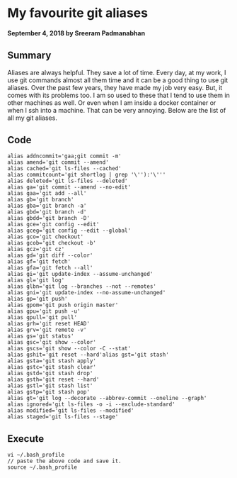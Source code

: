 # My favourite git aliases

#### September 4, 2018 by Sreeram Padmanabhan

## Summary

Aliases are always helpful. They save a lot of time. Every day, at my work, I use git commands almost all them time and it can be a good thing to use git aliases. Over the past few years, they have made my job very easy.
But, it comes with its problems too. I am so used to these that I tend to use them in other machines as well. Or even when I am inside a docker container or when I ssh into a machine. That can be very annoying. Below are the list of all my git aliases.

## Code

    alias addncommit='gaa;git commit -m'
    alias amend='git commit --amend'
    alias cached='git ls-files --cached'
    alias commitcount='git shortlog | grep '\''):'\'''
    alias deleted='git ls-files --deleted'
    alias ga='git commit --amend --no-edit'
    alias gaa='git add --all'
    alias gb='git branch'
    alias gba='git branch -a'
    alias gbd='git branch -d'
    alias gbdd='git branch -D'
    alias gce='git config --edit'
    alias gceg='git config --edit --global'
    alias gco='git checkout'
    alias gcob='git checkout -b'
    alias gcz='git cz'
    alias gd='git diff --color'
    alias gf='git fetch'
    alias gfa='git fetch --all'
    alias gi='git update-index --assume-unchanged'
    alias gl='git log'
    alias glbn='git log --branches --not --remotes'
    alias gni='git update-index --no-assume-unchanged'
    alias gp='git push'
    alias gpom='git push origin master'
    alias gpu='git push -u'
    alias gpull='git pull'
    alias grh='git reset HEAD'
    alias grv='git remote -v'
    alias gs='git status'
    alias gsc='git show --color'
    alias gscs='git show --color -C --stat'
    alias gshit='git reset --hard'alias gst='git stash'
    alias gsta='git stash apply'
    alias gstc='git stash clear'
    alias gstd='git stash drop'
    alias gsth='git reset --hard'
    alias gstl='git stash list'
    alias gstp='git stash pop'
    alias gt='git log --decorate --abbrev-commit --oneline --graph'
    alias ignored='git ls-files -o -i --exclude-standard'
    alias modified='git ls-files --modified'
    alias staged='git ls-files --stage'

## Execute

    vi ~/.bash_profile
    // paste the above code and save it.
    source ~/.bash_profile
